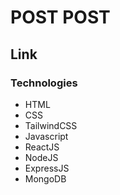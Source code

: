 # POST POST

## Link 

### Technologies
- HTML
- CSS
- TailwindCSS
- Javascript
- ReactJS
- NodeJS
- ExpressJS
- MongoDB